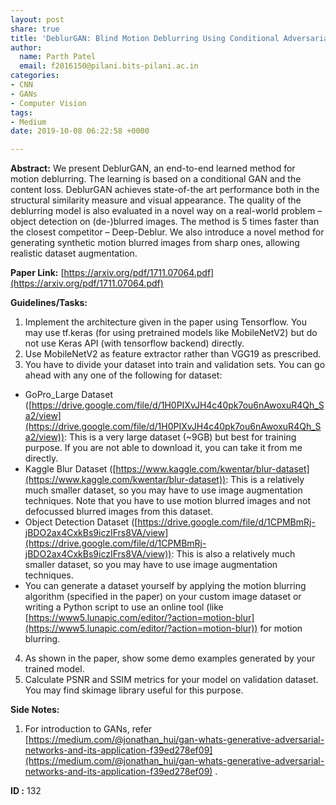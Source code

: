 ```yaml
---
layout: post
share: true
title: 'DeblurGAN: Blind Motion Deblurring Using Conditional Adversarial Networks (Paper ID: 132)'
author:
  name: Parth Patel
  email: f2016150@pilani.bits-pilani.ac.in
categories:
- CNN
- GANs
- Computer Vision
tags:
- Medium
date: 2019-10-08 06:22:58 +0000

---
```

**Abstract:** We present DeblurGAN, an end-to-end learned method for motion deblurring. The learning is based on a conditional GAN and the content loss. DeblurGAN achieves state-of-the art performance both in the structural similarity measure and visual appearance. The quality of the deblurring model is also evaluated in a novel way on a real-world problem – object detection on (de-)blurred images. The method is 5 times faster than the closest competitor – Deep-Deblur. We also introduce a novel method for generating synthetic motion blurred images from sharp ones, allowing realistic dataset augmentation.

**Paper Link:** [https://arxiv.org/pdf/1711.07064.pdf](https://arxiv.org/pdf/1711.07064.pdf)

**Guidelines/Tasks:**

1. Implement the architecture given in the paper using Tensorflow. You may use tf.keras (for using pretrained models like MobileNetV2) but do not use Keras API (with tensorflow backend) directly.
2. Use MobileNetV2 as feature extractor rather than VGG19 as prescribed.
3. You have to divide your dataset into train and validation sets. You can go ahead with any one of the following for dataset:
- GoPro_Large Dataset ([https://drive.google.com/file/d/1H0PIXvJH4c40pk7ou6nAwoxuR4Qh_Sa2/view](https://drive.google.com/file/d/1H0PIXvJH4c40pk7ou6nAwoxuR4Qh_Sa2/view)): This is a very large dataset (~9GB) but best for training purpose. If you are not able to download it, you can take it from me directly.
- Kaggle Blur Dataset ([https://www.kaggle.com/kwentar/blur-dataset](https://www.kaggle.com/kwentar/blur-dataset)): This is a relatively much smaller dataset, so you may have to use image augmentation techniques. Note that you have to use motion blurred images and not defocussed blurred images from this dataset.
- Object Detection Dataset ([https://drive.google.com/file/d/1CPMBmRj-jBDO2ax4CxkBs9iczIFrs8VA/view](https://drive.google.com/file/d/1CPMBmRj-jBDO2ax4CxkBs9iczIFrs8VA/view)): This is also a relatively much smaller dataset, so you may have to use image augmentation techniques.
- You can generate a dataset yourself by applying the motion blurring algorithm (specified in the paper) on your custom image dataset or writing a Python script to use an online tool (like [https://www5.lunapic.com/editor/?action=motion-blur](https://www5.lunapic.com/editor/?action=motion-blur)) for motion blurring.
4. As shown in the paper, show some demo examples generated by your trained model.
5. Calculate PSNR and SSIM metrics for your model on validation dataset. You may find skimage library useful for this purpose.

**Side Notes:**
1. For introduction to GANs, refer [https://medium.com/@jonathan_hui/gan-whats-generative-adversarial-networks-and-its-application-f39ed278ef09](https://medium.com/@jonathan_hui/gan-whats-generative-adversarial-networks-and-its-application-f39ed278ef09) .

**ID :** 132
